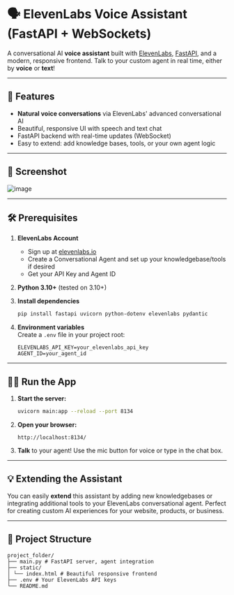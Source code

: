 # 🗣️ ElevenLabs Voice Assistant (FastAPI + WebSockets)

A conversational AI **voice assistant** built with [ElevenLabs](https://elevenlabs.io), [FastAPI](https://fastapi.tiangolo.com/), and a modern, responsive frontend. Talk to your custom agent in real time, either by **voice** or **text**!

---

## 🚀 Features

- **Natural voice conversations** via ElevenLabs' advanced conversational AI  
- Beautiful, responsive UI with speech and text chat  
- FastAPI backend with real-time updates (WebSocket)  
- Easy to extend: add knowledge bases, tools, or your own agent logic

---

## 📸 Screenshot

![image](https://github.com/user-attachments/assets/d551ef01-4a01-40ee-8f02-4b866fc47bf3)

---

## 🛠️ Prerequisites

1. **ElevenLabs Account**
    - Sign up at [elevenlabs.io](https://elevenlabs.io/)
    - Create a Conversational Agent and set up your knowledgebase/tools if desired
    - Get your API Key and Agent ID

2. **Python 3.10+** (tested on 3.10+)

3. **Install dependencies**
    ```bash
    pip install fastapi uvicorn python-dotenv elevenlabs pydantic
    ```

4. **Environment variables**  
   Create a `.env` file in your project root:
    ```
    ELEVENLABS_API_KEY=your_elevenlabs_api_key
    AGENT_ID=your_agent_id
    ```

---

## 🏃‍♂️ Run the App

1. **Start the server:**
    ```bash
    uvicorn main:app --reload --port 8134
    ```

2. **Open your browser:**
    ```
    http://localhost:8134/
    ```

3. **Talk** to your agent! Use the mic button for voice or type in the chat box.

---

## 💡 Extending the Assistant

You can easily **extend** this assistant by adding new knowledgebases or integrating additional tools to your ElevenLabs conversational agent. Perfect for creating custom AI experiences for your website, products, or business.

---

## 📄 Project Structure
```
project_folder/
├── main.py # FastAPI server, agent integration
├── static/
│ └── index.html # Beautiful responsive frontend
├── .env # Your ElevenLabs API keys
└── README.md
```
